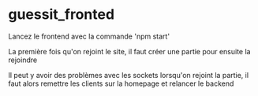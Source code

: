 # guessit_fronted
Lancez le frontend avec la commande 'npm start'

La première fois qu'on rejoint le site, il faut créer une partie pour ensuite la rejoindre

Il peut y avoir des problèmes avec les sockets lorsqu'on rejoint la partie, il faut alors remettre les clients sur la homepage et relancer le backend